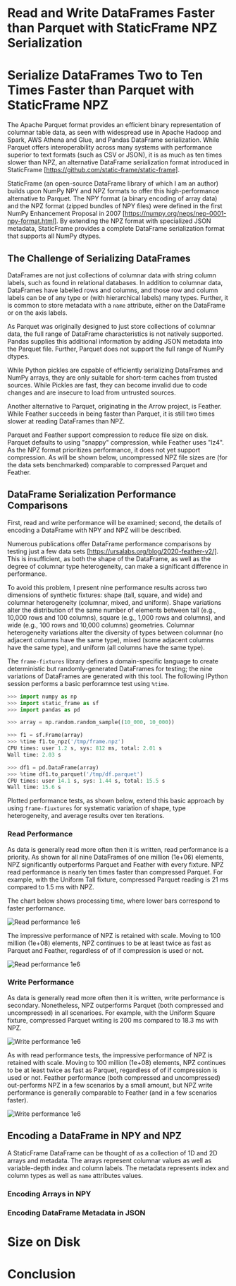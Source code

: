 

# Read and Write DataFrames Faster than Parquet with StaticFrame NPZ Serialization

# Serialize DataFrames Two to Ten Times Faster than Parquet with StaticFrame NPZ


The Apache Parquet format provides an efficient binary representation of columnar table data, as seen with widespread use in Apache Hadoop and Spark, AWS Athena and Glue, and Pandas DataFrame serialization. While Parquet offers interoperability across many systems with performance superior to text formats (such as CSV or JSON), it is as much as ten times slower than NPZ, an alternative DataFrame serialization format introduced in StaticFrame [https://github.com/static-frame/static-frame].

StaticFrame (an open-source DataFrame library of which I am an author) builds upon NumPy NPY and NPZ formats to offer this high-performance alternative to Parquet. The NPY format (a binary encoding of array data) and the NPZ format (zipped bundles of NPY files) were defined in the first NumPy Enhancement Proposal in 2007 [https://numpy.org/neps/nep-0001-npy-format.html]. By extending the NPZ format with specialized JSON metadata, StaticFrame provides a complete DataFrame serialization format that supports all NumPy dtypes.


## The Challenge of Serializing DataFrames

DataFrames are not just collections of columnar data with string column labels, such as found in relational databases. In addition to columnar data, DataFrames have labelled rows and columns, and those row and column labels can be of any type or (with hierarchical labels) many types. Further, it is common to store metadata with a ``name`` attribute, either on the DataFrame or on the axis labels.

As Parquet was originally designed to just store collections of columnar data, the full range of DataFrame characteristics is not natively supported. Pandas supplies this additional information by adding JSON metadata into the Parquet file. Further, Parquet does not support the full range of NumPy dtypes.

While Python pickles are capable of efficiently serializing DataFrames and NumPy arrays, they are only suitable for short-term caches from trusted sources. While Pickles are fast, they can become invalid due to code changes and are insecure to load from untrusted sources.

Another alternative to Parquet, originating in the Arrow project, is Feather. While Feather succeeds in being faster than Parquet, it is still two times slower at reading DataFrames than NPZ.

Parquet and Feather support compression to reduce file size on disk. Parquet defaults to using "snappy" compression, while Feather uses "lz4". As the NPZ format prioritizes performance, it does not yet support compression. As will be shown below, uncompressed NPZ file sizes are (for the data sets benchmarked) comparable to compressed Parquet and Feather.


## DataFrame Serialization Performance Comparisons

First, read and write performance will be examined; second, the details of encoding a DataFrame with NPY and NPZ will be described.

Numerous publications offer DataFrame performance comparisons by testing just a few data sets [https://ursalabs.org/blog/2020-feather-v2/]. This is insufficient, as both the shape of the DataFrame, as well as the degree of columnar type heterogeneity, can make a significant difference in performance.

To avoid this problem, I present nine performance results across two dimensions of synthetic fixtures: shape (tall, square, and wide) and columnar heterogeneity (columnar, mixed, and uniform). Shape variations alter the distribution of the same number of elements between tall (e.g., 10,000 rows and 100 columns), square (e.g., 1,000 rows and columns), and wide (e.g., 100 rows and 10,000 columns) geometries. Columnar heterogeneity variations alter the diversity of types between columnar (no adjacent columns have the same type), mixed (some adjacent columns have the same type), and uniform (all columns have the same type).

The `frame-fixtures` library defines a domain-specific language to create deterministic but randomly-generated DataFrames for testing; the nine variations of DataFrames are generated with this tool. The following IPython session performs a basic perforamnce test using `%time`.

```python
>>> import numpy as np
>>> import static_frame as sf
>>> import pandas as pd

>>> array = np.random.random_sample((10_000, 10_000))

>>> f1 = sf.Frame(array)
>>> %time f1.to_npz('/tmp/frame.npz')
CPU times: user 1.2 s, sys: 812 ms, total: 2.01 s
Wall time: 2.03 s

>>> df1 = pd.DataFrame(array)
>>> %time df1.to_parquet('/tmp/df.parquet')
CPU times: user 14.1 s, sys: 1.44 s, total: 15.5 s
Wall time: 15.6 s
```

Plotted performance tests, as shown below, extend this basic approach by using ``frame-fiuxtures`` for systematic variation of shape, type heterogeneity, and average results over ten iterations.


### Read Performance

As data is generally read more often then it is written, read performance is a priority. As shown for all nine DataFrames of one million (1e+06) elements, NPZ significantly outperforms Parquet and Feather with every fixture. NPZ read performance is nearly ten times faster than compressed Parquet. For example, with the Uniform Tall fixture, compressed Parquet reading is 21 ms compared to 1.5 ms with NPZ.

The chart below shows processing time, where lower bars correspond to faster performance.

![Read performance 1e6](serialize/serialize-read-linux-1e6.png "Title")


The impressive performance of NPZ is retained with scale. Moving to 100 million (1e+08) elements, NPZ continues to be at least twice as fast as Parquet and Feather, regardless of of if compression is used or not.

![Read performance 1e6](serialize/serialize-read-linux-1e8.png "Title")



### Write Performance

As data is generally read more often then it is written, write performance is secondary. Nonetheless, NPZ outperforms Parquet (both compressed and uncompressed) in all scenarioes. For example, with the Uniform Square fixture, compressed Parquet writing is 200 ms compared to 18.3 ms with NPZ.


![Write performance 1e6](serialize/serialize-write-linux-1e6.png "Title")


As with read performance tests, the impressive performance of NPZ is retained with scale. Moving to 100 million (1e+08) elements, NPZ continues to be at least twice as fast as Parquet, regardless of of if compression is used or not. Feather performance (both compressed and uncompressed) out-performs NPZ in a few scenarios by a small amount, but NPZ write performance is generally comparable to Feather (and in a few scenarios faster).


![Write performance 1e6](serialize/serialize-write-linux-1e8.png "Title")



## Encoding a DataFrame in NPY and NPZ

A StaticFrame DataFrame can be thought of as a collection of 1D and 2D arrays and metadata. The arrays represent columnar values as well as variable-depth index and column labels. The metadata represents index and column types as well as ``name`` attributes values.



### Encoding Arrays in NPY



### Encoding DataFrame Metadata in JSON



# Size on Disk



# Conclusion


